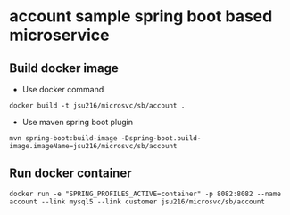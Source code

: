 # account sample spring boot based microservice

## Build docker image

- Use docker command

```shell
docker build -t jsu216/microsvc/sb/account .
```

- Use maven spring boot plugin

```shell
mvn spring-boot:build-image -Dspring-boot.build-image.imageName=jsu216/microsvc/sb/account
```

## Run docker container

```shell
docker run -e "SPRING_PROFILES_ACTIVE=container" -p 8082:8082 --name account --link mysql5 --link customer jsu216/microsvc/sb/account
```
